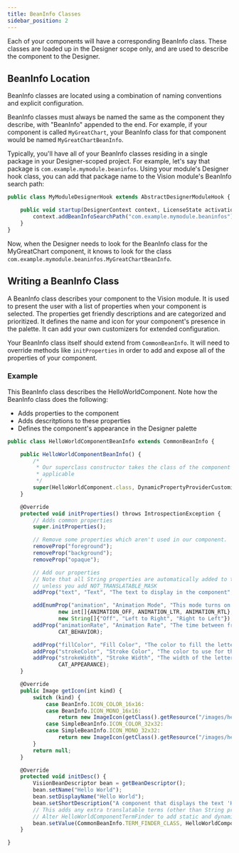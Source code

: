 ```yaml
---
title: BeanInfo Classes
sidebar_position: 2
---
```

Each of your components will have a corresponding BeanInfo class. These classes are loaded up in the Designer scope only, and are used to describe the component to the Designer.

## BeanInfo Location
BeanInfo classes are located using a combination of naming conventions and explicit configuration. 

BeanInfo classes must always be named the same as the component they describe, with "BeanInfo" appended to the end. For example, if your component is called `MyGreatChart`, your BeanInfo class for that component would be named `MyGreatChartBeanInfo`.

Typically, you'll have all of your BeanInfo classes residing in a single package in your Designer-scoped project. For example, let's say that package is `com.example.mymodule.beaninfos`. Using your module's Designer hook class, you can add that package name to the Vision module's BeanInfo search path:
```js title=MyModuleDesignerHook.java
public class MyModuleDesignerHook extends AbstractDesignerModuleHook {

	public void startup(DesignerContext context, LicenseState activationState) throws Exception {
		context.addBeanInfoSearchPath("com.example.mymodule.beaninfos");
	}
}
```
Now, when the Designer needs to look for the BeanInfo class for the MyGreatChart component, it knows to look for the class `com.example.mymodule.beaninfos.MyGreatChartBeanInfo`.

## Writing a BeanInfo Class
A BeanInfo class describes your component to the Vision module. It is used to present the user with a list of properties when your component is selected. The properties get friendly descriptions and are categorized and prioritized. It defines the name and icon for your component's presence in the palette. It can add your own customizers for extended configuration.

Your BeanInfo class itself should extend from `CommonBeanInfo`. It will need to override methods like `initProperties` in order to add and expose all of the properties of your component.

### Example

This BeanInfo class describes the HelloWorldComponent. Note how the BeanInfo class does the following:
* Adds properties to the component
* Adds descritptions to these properties
* Defines the component's appearance in the Designer palette


```js title=HelloWorldComponentBeanInfo.java
public class HelloWorldComponentBeanInfo extends CommonBeanInfo {

    public HelloWorldComponentBeanInfo() {
        /*
         * Our superclass constructor takes the class of the component we describe and the customizers that are
         * applicable
         */
        super(HelloWorldComponent.class, DynamicPropertyProviderCustomizer.VALUE_DESCRIPTOR, StyleCustomizer.VALUE_DESCRIPTOR);
    }

    @Override
    protected void initProperties() throws IntrospectionException {
        // Adds common properties
        super.initProperties();

        // Remove some properties which aren't used in our component.
        removeProp("foreground");
        removeProp("background");
        removeProp("opaque");

        // Add our properties
        // Note that all String properties are automatically added to the component's translatable terms
        // unless you add NOT_TRANSLATABLE_MASK
        addProp("text", "Text", "The text to display in the component", CAT_DATA, PREFERRED_MASK | BOUND_MASK);

        addEnumProp("animation", "Animation Mode", "This mode turns on or off animation marquee.", CAT_BEHAVIOR,
                new int[]{ANIMATION_OFF, ANIMATION_LTR, ANIMATION_RTL},
                new String[]{"Off", "Left to Right", "Right to Left"});
        addProp("animationRate", "Animation Rate", "The time between frames of animation, if it is turned on.",
                CAT_BEHAVIOR);

        addProp("fillColor", "Fill Color", "The color to fill the letters with.", CAT_APPEARANCE, PREFERRED_MASK);
        addProp("strokeColor", "Stroke Color", "The color to use for the letter outline.", CAT_APPEARANCE);
        addProp("strokeWidth", "Stroke Width", "The width of the letter outline, or 0 to turn outlining off.",
                CAT_APPEARANCE);
    }

    @Override
    public Image getIcon(int kind) {
        switch (kind) {
            case BeanInfo.ICON_COLOR_16x16:
            case BeanInfo.ICON_MONO_16x16:
                return new ImageIcon(getClass().getResource("/images/hello_world_16.png")).getImage();
            case SimpleBeanInfo.ICON_COLOR_32x32:
            case SimpleBeanInfo.ICON_MONO_32x32:
                return new ImageIcon(getClass().getResource("/images/hello_world_32.png")).getImage();
        }
        return null;
    }

    @Override
    protected void initDesc() {
        VisionBeanDescriptor bean = getBeanDescriptor();
        bean.setName("Hello World");
        bean.setDisplayName("Hello World");
        bean.setShortDescription("A component that displays the text 'Hello World'.");
        // This adds any extra translatable terms (other than String properties above)
        // Alter HelloWorldComponentTermFinder to add static and dynamic props
        bean.setValue(CommonBeanInfo.TERM_FINDER_CLASS, HelloWorldComponentTermFinder.class);
    }

}
```
